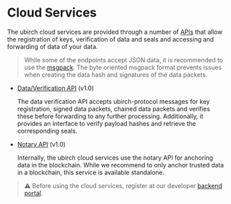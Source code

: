 # Cloud Services

The ubirch cloud services are provided through a number of [APIs](http://developer.ubirch.com/docs/api/) that allow the 
registration of keys, verification of data and seals and accessing and forwarding of data of your data.

> While some of the endpoints accept JSON data, it is recommended to use the [msgpack](https://msgpack.org/index.html).
> The byte oriented msgpack format prevents issues when creating the data hash and signatures of the data packets.

- [Data/Verification API](http://developer.ubirch.com/docs/api/swagger-ui.html?url=https://raw.githubusercontent.com/ubirch/ubirchApiDocs/master/swaggerDocs//ubirch/avatar_service/1.0/ubirch_avatar_service_api.json) (v1.0)
  
  The data verification API accepts ubirch-protocol messages for key registration, signed data packets, chained data 
  packets and verifies these before forwarding to any further processing. Additionally, it provides an interface
  to verify payload hashes and retrieve the corresponding seals.
    
- [Notary API](http://developer.ubirch.com/docs/api/swagger-ui.html?url=https://raw.githubusercontent.com/ubirch/ubirchApiDocs/master/swaggerDocs//ubirch/notary_service/1.0/ubirch_notary_service_api.yaml) (v1.0)

  Internally, the ubirch cloud services use the notary API for anchoring data in the blockchain. While we recommend to 
  only anchor trusted data in a blockchain, this service is available standalone. 

> ⚠ Before using the cloud services, register at our developer [backend portal](https://ubirch.dev.ubirch.com).
